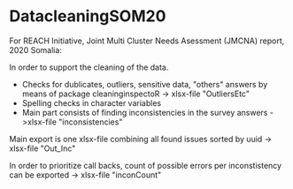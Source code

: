 # DatacleaningSOM20

For REACH Initiative, Joint Multi Cluster Needs Asessment (JMCNA) report, 2020 Somalia:

In order to support the cleaning of the data.
- Checks for dublicates, outliers, sensitive data, "others" answers by means of package cleaninginspectoR
  -> xlsx-file "OutliersEtc"
- Spelling checks in character variables 
- Main part consists of finding inconsistencies in the survey answers 
  ->xlsx-file "inconsistencies"


Main export is one xlsx-file combining all found issues sorted by uuid 
  -> xlsx-file "Out_Inc"
  
In order to prioritize call backs, count of possible errors per inconstistency can be exported
  -> xlsx-file "inconCount"
